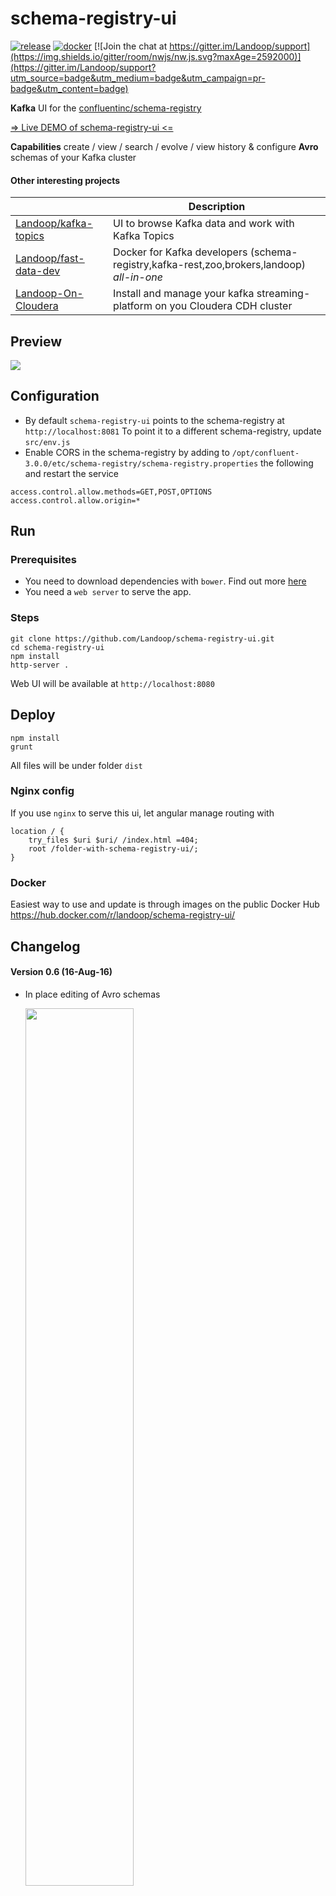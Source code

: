 # schema-registry-ui

[![release](http://github-release-version.herokuapp.com/github/landoop/schema-registry-ui/release.svg?style=flat)](https://github.com/landoop/schema-registry-ui/releases/latest)
[![docker](https://img.shields.io/docker/pulls/landoop/schema-registry-ui.svg?style=flat)](https://hub.docker.com/r/landoop/schema-registry-ui/)
[![Join the chat at https://gitter.im/Landoop/support](https://img.shields.io/gitter/room/nwjs/nw.js.svg?maxAge=2592000)](https://gitter.im/Landoop/support?utm_source=badge&utm_medium=badge&utm_campaign=pr-badge&utm_content=badge)

**Kafka** UI for the [confluentinc/schema-registry](https://github.com/confluentinc/schema-registry)

<a href="https://schema-registry-ui.landoop.com">=> Live DEMO of schema-registry-ui <=</a>

**Capabilities** create / view / search / evolve / view history & configure **Avro** schemas of your Kafka cluster

#### Other interesting projects

|                                                                       | Description                                                                               |
|-----------------------------------------------------------------------| ------------------------------------------------------------------------------------------|
| [Landoop/kafka-topics](https://github.com/Landoop/kafka-topics-ui)    | UI to browse Kafka data and work with Kafka Topics                                        | 
| [Landoop/fast-data-dev](https://github.com/Landoop/fast-data-dev)     | Docker for Kafka developers (schema-registry,kafka-rest,zoo,brokers,landoop) *all-in-one* |
| [Landoop-On-Cloudera](https://github.com/Landoop/Landoop-On-Cloudera) | Install and manage your kafka streaming-platform on you Cloudera CDH cluster              |

## Preview

<a href="http://schema-registry-ui.landoop.com">
  <img src="http://landoop.github.io/schema-registry-ui/v0.3.animation.gif">
</a>

## Configuration

* By default `schema-registry-ui` points to the schema-registry at `http://localhost:8081`
  To point it to a different schema-registry, update `src/env.js`
* Enable CORS in the schema-registry by adding to `/opt/confluent-3.0.0/etc/schema-registry/schema-registry.properties` the following and restart the service

```
access.control.allow.methods=GET,POST,OPTIONS
access.control.allow.origin=*
```

## Run

### Prerequisites

* You need to download dependencies with `bower`. Find out more [here](http://bower.io)
* You need a `web server` to serve the app.

### Steps

    git clone https://github.com/Landoop/schema-registry-ui.git
    cd schema-registry-ui
    npm install
    http-server .

Web UI will be available at `http://localhost:8080`

## Deploy

    npm install
    grunt

All files will be under folder `dist`

### Nginx config

If you use `nginx` to serve this ui, let angular manage routing with

    location / {
        try_files $uri $uri/ /index.html =404;
        root /folder-with-schema-registry-ui/;
    }

### Docker

Easiest way to use and update is through images on the public Docker Hub
https://hub.docker.com/r/landoop/schema-registry-ui/

## Changelog

#### Version 0.6 (16-Aug-16)

* In place editing of Avro schemas

  <img width="60%" src="http://landoop.github.io/schema-registry-ui/0.6/evolve-schema-in-place.png">

* Evolution History displayed as `diff`

  <img width="60%" src="http://landoop.github.io/schema-registry-ui/0.6/history.png">

### License

The project is licensed under the BSL license.
